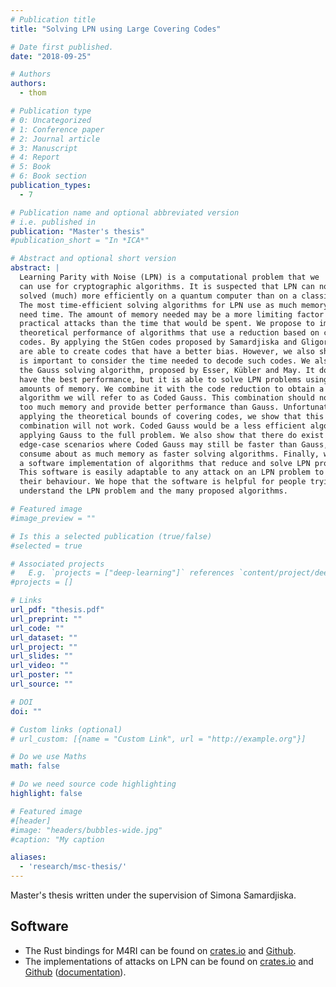 ```yaml
---
# Publication title
title: "Solving LPN using Large Covering Codes"

# Date first published.
date: "2018-09-25"

# Authors
authors:
  - thom

# Publication type
# 0: Uncategorized
# 1: Conference paper
# 2: Journal article
# 3: Manuscript
# 4: Report
# 5: Book
# 6: Book section
publication_types:
  - 7

# Publication name and optional abbreviated version
# i.e. published in
publication: "Master's thesis"
#publication_short = "In *ICA*"

# Abstract and optional short version
abstract: |
  Learning Parity with Noise (LPN) is a computational problem that we
  can use for cryptographic algorithms. It is suspected that LPN can not be
  solved (much) more efficiently on a quantum computer than on a classic machine.
  The most time-efficient solving algorithms for LPN use as much memory as they
  need time. The amount of memory needed may be a more limiting factor for
  practical attacks than the time that would be spent. We propose to improve the
  theoretical performance of algorithms that use a reduction based on covering
  codes. By applying the StGen codes proposed by Samardjiska and Gligoroski, we
  are able to create codes that have a better bias. However, we also show that it
  is important to consider the time needed to decode such codes. We also study
  the Gauss solving algorithm, proposed by Esser, Kübler and May. It does not
  have the best performance, but it is able to solve LPN problems using small
  amounts of memory. We combine it with the code reduction to obtain a solving
  algorithm we will refer to as Coded Gauss. This combination should not consume
  too much memory and provide better performance than Gauss. Unfortunately, by
  applying the theoretical bounds of covering codes, we show that this
  combination will not work. Coded Gauss would be a less efficient algorithm than
  applying Gauss to the full problem. We also show that there do exist some
  edge-case scenarios where Coded Gauss may still be faster than Gauss, but would
  consume about as much memory as faster solving algorithms. Finally, we present
  a software implementation of algorithms that reduce and solve LPN problems.
  This software is easily adaptable to any attack on an LPN problem to study
  their behaviour. We hope that the software is helpful for people trying to
  understand the LPN problem and the many proposed algorithms.

# Featured image
#image_preview = ""

# Is this a selected publication (true/false)
#selected = true

# Associated projects
#   E.g. `projects = ["deep-learning"]` references `content/project/deep-learning.md`.
#projects = []

# Links
url_pdf: "thesis.pdf"
url_preprint: ""
url_code: ""
url_dataset: ""
url_project: ""
url_slides: ""
url_video: ""
url_poster: ""
url_source: ""

# DOI
doi: ""

# Custom links (optional)
# url_custom: [{name = "Custom Link", url = "http://example.org"}]

# Do we use Maths
math: false

# Do we need source code highlighting
highlight: false

# Featured image
#[header]
#image: "headers/bubbles-wide.jpg"
#caption: "My caption

aliases:
  - 'research/msc-thesis/'
---
```


Master's thesis written under the supervision of Simona Samardjiska.

## Software

* The Rust bindings for M4RI can be found on [crates.io][m4ri-crate] and [Github][m4ri-github].
* The implementations of attacks on LPN can be found on [crates.io][lpn-crate] and [Github][lpn-github] ([documentation][lpn-docs]).


[m4ri-crate]: https://crates.io/crates/m4ri-rust
[m4ri-github]: https://github.com/thomwiggers/m4ri-rust/
[lpn-github]: https://github.com/thomwiggers/lpn/
[lpn-crate]: https://crates.io/crates/lpn
[lpn-docs]: https://docs.rs/lpn/
